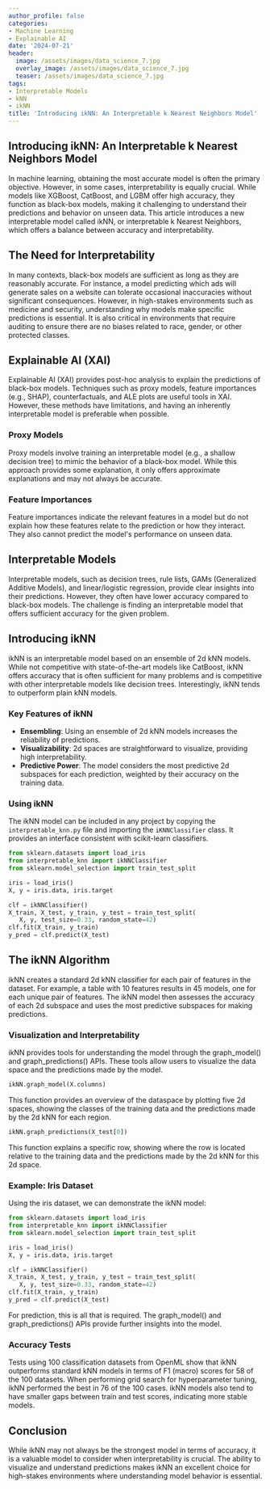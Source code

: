 ```yaml
---
author_profile: false
categories:
- Machine Learning
- Explainable AI
date: '2024-07-21'
header:
  image: /assets/images/data_science_7.jpg
  overlay_image: /assets/images/data_science_7.jpg
  teaser: /assets/images/data_science_7.jpg
tags:
- Interpretable Models
- kNN
- ikNN
title: 'Introducing ikNN: An Interpretable k Nearest Neighbors Model'
---
```


## Introducing ikNN: An Interpretable k Nearest Neighbors Model

In machine learning, obtaining the most accurate model is often the primary objective. However, in some cases, interpretability is equally crucial. While models like XGBoost, CatBoost, and LGBM offer high accuracy, they function as black-box models, making it challenging to understand their predictions and behavior on unseen data. This article introduces a new interpretable model called ikNN, or interpretable k Nearest Neighbors, which offers a balance between accuracy and interpretability.

## The Need for Interpretability

In many contexts, black-box models are sufficient as long as they are reasonably accurate. For instance, a model predicting which ads will generate sales on a website can tolerate occasional inaccuracies without significant consequences. However, in high-stakes environments such as medicine and security, understanding why models make specific predictions is essential. It is also critical in environments that require auditing to ensure there are no biases related to race, gender, or other protected classes.

## Explainable AI (XAI)

Explainable AI (XAI) provides post-hoc analysis to explain the predictions of black-box models. Techniques such as proxy models, feature importances (e.g., SHAP), counterfactuals, and ALE plots are useful tools in XAI. However, these methods have limitations, and having an inherently interpretable model is preferable when possible.

### Proxy Models

Proxy models involve training an interpretable model (e.g., a shallow decision tree) to mimic the behavior of a black-box model. While this approach provides some explanation, it only offers approximate explanations and may not always be accurate.

### Feature Importances

Feature importances indicate the relevant features in a model but do not explain how these features relate to the prediction or how they interact. They also cannot predict the model's performance on unseen data.

## Interpretable Models

Interpretable models, such as decision trees, rule lists, GAMs (Generalized Additive Models), and linear/logistic regression, provide clear insights into their predictions. However, they often have lower accuracy compared to black-box models. The challenge is finding an interpretable model that offers sufficient accuracy for the given problem.

## Introducing ikNN

ikNN is an interpretable model based on an ensemble of 2d kNN models. While not competitive with state-of-the-art models like CatBoost, ikNN offers accuracy that is often sufficient for many problems and is competitive with other interpretable models like decision trees. Interestingly, ikNN tends to outperform plain kNN models.

### Key Features of ikNN

- **Ensembling**: Using an ensemble of 2d kNN models increases the reliability of predictions.
- **Visualizability**: 2d spaces are straightforward to visualize, providing high interpretability.
- **Predictive Power**: The model considers the most predictive 2d subspaces for each prediction, weighted by their accuracy on the training data.

### Using ikNN

The ikNN model can be included in any project by copying the `interpretable_knn.py` file and importing the `iKNNClassifier` class. It provides an interface consistent with scikit-learn classifiers.

```python
from sklearn.datasets import load_iris
from interpretable_knn import ikNNClassifier
from sklearn.model_selection import train_test_split

iris = load_iris()
X, y = iris.data, iris.target

clf = ikNNClassifier()
X_train, X_test, y_train, y_test = train_test_split(
   X, y, test_size=0.33, random_state=42)
clf.fit(X_train, y_train)
y_pred = clf.predict(X_test)
```

## The ikNN Algorithm

ikNN creates a standard 2d kNN classifier for each pair of features in the dataset. For example, a table with 10 features results in 45 models, one for each unique pair of features. The ikNN model then assesses the accuracy of each 2d subspace and uses the most predictive subspaces for making predictions.

### Visualization and Interpretability

ikNN provides tools for understanding the model through the graph_model() and graph_predictions() APIs. These tools allow users to visualize the data space and the predictions made by the model.

```python
ikNN.graph_model(X.columns)
```

This function provides an overview of the dataspace by plotting five 2d spaces, showing the classes of the training data and the predictions made by the 2d kNN for each region.

```python
ikNN.graph_predictions(X_test[0])
```

This function explains a specific row, showing where the row is located relative to the training data and the predictions made by the 2d kNN for this 2d space.

### Example: Iris Dataset

Using the iris dataset, we can demonstrate the ikNN model:

```python
from sklearn.datasets import load_iris
from interpretable_knn import ikNNClassifier
from sklearn.model_selection import train_test_split

iris = load_iris()
X, y = iris.data, iris.target

clf = ikNNClassifier()
X_train, X_test, y_train, y_test = train_test_split(
   X, y, test_size=0.33, random_state=42)
clf.fit(X_train, y_train)
y_pred = clf.predict(X_test)
```

For prediction, this is all that is required. The graph_model() and graph_predictions() APIs provide further insights into the model.

### Accuracy Tests

Tests using 100 classification datasets from OpenML show that ikNN outperforms standard kNN models in terms of F1 (macro) scores for 58 of the 100 datasets. When performing grid search for hyperparameter tuning, ikNN performed the best in 76 of the 100 cases. ikNN models also tend to have smaller gaps between train and test scores, indicating more stable models.

## Conclusion

While ikNN may not always be the strongest model in terms of accuracy, it is a valuable model to consider when interpretability is crucial. The ability to visualize and understand predictions makes ikNN an excellent choice for high-stakes environments where understanding model behavior is essential.